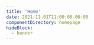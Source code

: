 ```yaml
---
title: 'Home'
date: 2021-11-01T11:00:00-06:00
componentDirectory: homepage
hideBlock:
  - banner
---
```

